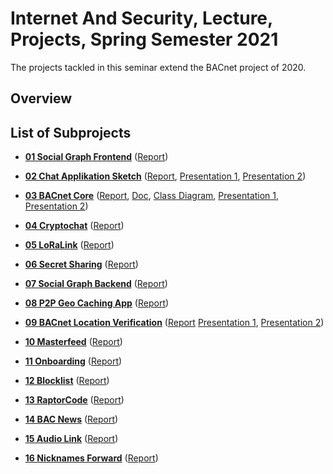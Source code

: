 # Internet And Security, Lecture, Projects, Spring Semester 2021

The projects tackled in this seminar extend the BACnet project of 2020.

## Overview

## List of Subprojects

- **[01 Social Graph Frontend](./01-SocialGraphFrontend/)**
  ([Report](./01-SocialGraphFrontend/report.pdf))

- **[02 Chat Applikation Sketch](./02-ChatApplikationSketch/)** 
  ([Report](./02-ChatApplikationSketch/report/02-ChatApplikationSketch_Report.pdf),
  [Presentation 1](./02-ChatApplikationSketch/presentation/BACnet_zwischenstand_12052021.pdf),
  [Presentation 2](./02-ChatApplikationSketch/presentation/BACnet_zwischenstand_03062021.pdf))

- **[03 BACnet Core](./03-BACnetCore/)**
  ([Report](./03-BACnetCore/Documents/BACnet-Core-Report.pdf),
  [Doc](./03-BACnetCore/Documents/BACnet-Core-Documentation.pdf),
  [Class Diagram](./03-BACnetCore/Documents/libStructure/BACnetCore_classDiagram.pdf),
  [Presentation 1](./03-BACnetCore/Documents/presentations/presentation.pdf),
  [Presentation 2](./03-BACnetCore/Documents/presentations/presentation_2.pdf))

- **[04 Cryptochat](./04-Cryptochat/)**
  ([Report](./04-Cryptochat/Projekt_Report_IaS.pdf))

- **[05 LoRaLink](./05-LoRaLink/)**
  ([Report](./05-LoRaLink/report.pdf))
  
- **[06 Secret Sharing](./06-SecretSharing/)**
  ([Report](./06-SecretSharing/Documentation/06-SecretSharing-Report.pdf))

- **[07 Social Graph Backend](./07-SocialGraphBackend/)**
    ([Report](./07-SocialGraphBackend/report.pdf))

- **[08 P2P Geo Caching App](./08-P2PGeoCachingApp/)**
  ([Report](./08-P2PGeoCachingApp/report.pdf))

- **[09 BACnet Location Verification](./09-BACnet-Location-Verification/)**
  ([Report](./09-BACnet-Location-Verification/report.pdf)
   [Presentation 1](./09-BACnet-Location-Verification/docs/Workshop2.pdf),
   [Presentation 2](./09-BACnet-Location-Verification/docs/Workshop3.pdf))
  
- **[10 Masterfeed](./10-Masterfeed/)**
  ([Report](./10-Masterfeed/report/IasReport_Gruppe10_Multidevice.pdf))

- **[11 Onboarding](./11-Onboarding)**
  ([Report](./11-Onboarding/report.pdf))

- **[12 Blocklist](./12-blocklist/)**
  ([Report](./12-blocklist/doc/report/report.pdf))

- **[13 RaptorCode](./13-RaptorCode/)**
  ([Report](./13-RaptorCode/report.pdf))

- **[14 BAC News](./14-BAC-News)**
  ([Report](./14-BAC-News/report.pdf))

- **[15 Audio Link](./15-AudioLink)**
  ([Report](./15-AudioLink/report.pdf))

- **[16 Nicknames Forward](./16-nicknames-forward)**
  ([Report](./16-nicknames-forward/report.pdf))
